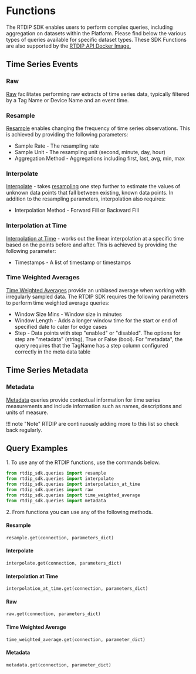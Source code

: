 # Functions

The RTDIP SDK enables users to perform complex queries, including aggregation on datasets within the Platform. Please find below the various types of queries available for specific dataset types. These SDK Functions are also supported by the [RTDIP API Docker Image.](https://hub.docker.com/r/rtdip/api)

## Time Series Events

### Raw

[Raw](../code-reference/query/raw.md) facilitates performing raw extracts of time series data, typically filtered by a Tag Name or Device Name and an event time.

### Resample

[Resample](../code-reference/query/resample.md) enables changing the frequency of time series observations. This is achieved by providing the following parameters:

- Sample Rate - The resampling rate
- Sample Unit - The resampling unit (second, minute, day, hour)
- Aggregation Method - Aggregations including first, last, avg, min, max

### Interpolate

[Interpolate](../code-reference/query/interpolate.md) - takes [resampling](#resample) one step further to estimate the values of unknown data points that fall between existing, known data points. In addition to the resampling parameters, interpolation also requires:

- Interpolation Method - Forward Fill or Backward Fill

### Interpolation at Time

[Interpolation at Time](../code-reference/query/interpolation_at_time.md) - works out the linear interpolation at a specific time based on the points before and after. This is achieved by providing the following parameter:

- Timestamps - A list of timestamp or timestamps

### Time Weighted Averages

[Time Weighted Averages](../code-reference/query/time-weighted-average.md) provide an unbiased average when working with irregularly sampled data. The RTDIP SDK requires the following parameters to perform time weighted average queries:

- Window Size Mins - Window size in minutes
- Window Length - Adds a longer window time for the start or end of specified date to cater for edge cases
- Step - Data points with step "enabled" or "disabled". The options for step are "metadata" (string), True or False (bool). For "metadata", the query requires that the TagName has a step column configured correctly in the meta data table

## Time Series Metadata

### Metadata
[Metadata](../code-reference/query/metadata.md) queries provide contextual information for time series measurements and include information such as names, descriptions and units of measure.

!!! note "Note"
    </b>RTDIP are continuously adding more to this list so check back regularly.<br />

## Query Examples

1\. To use any of the RTDIP functions, use the commands below.

```python
from rtdip_sdk.queries import resample
from rtdip_sdk.queries import interpolate
from rtdip_sdk.queries import interpolation_at_time
from rtdip_sdk.queries import raw
from rtdip_sdk.queries import time_weighted_average
from rtdip_sdk.queries import metadata
```

2\. From functions you can use any of the following methods.

#### Resample
    resample.get(connection, parameters_dict)

#### Interpolate
    interpolate.get(connection, parameters_dict)

#### Interpolation at Time
    interpolation_at_time.get(connection, parameters_dict)

#### Raw
    raw.get(connection, parameters_dict)

#### Time Weighted Average
    time_weighted_average.get(connection, parameter_dict)

#### Metadata
    metadata.get(connection, parameter_dict)
